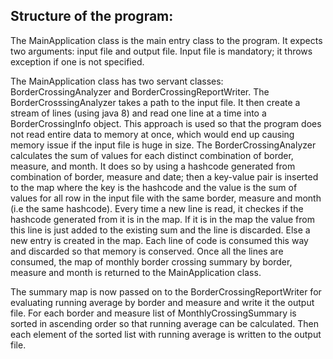 Structure of the program:
------------------------------------------------------------------------------------------------
The MainApplication class is the main entry class to the program. It expects two arguments: input 
file and output file. Input file is mandatory; it throws exception if one is not specified. 

The MainApplication class has two servant classes: BorderCrossingAnalyzer and BorderCrossingReportWriter.
The BorderCrosssingAnalyzer takes a path to the input file. It then create a stream of lines (using java 8)
and read one line at a time into a BorderCrossingInfo object. This approach is used so that the program 
does not read entire data to memory at once, which would end up causing memory issue if the input file is huge in size.
The BorderCrossingAnalyzer calculates the sum of values for each distinct combination of border, measure,
and month. It does so by using a hashcode generated from combination of border, measure and date;
then a key-value pair is inserted to the map where the key is the hashcode and the value is the sum of
values for all row in the input file with the same border, measure and month (i.e the same hashcode). 
Every time a new line is read, it checkes if the hashcode generated from it is in the map. If it is in the map
the value from this line is just added to the existing sum and the line is discarded. Else a new entry is 
created in the map. Each line of code is consumed this way and discarded so that memory is conserved. 
Once all the lines are consumed, the map of monthly border crossing summary by border, measure and month 
is returned to the MainApplication class.  

The summary map is now passed on to the BorderCrossingReportWriter for evaluating running average by border 
and measure and write it the output file.  For each border and measure list of MonthlyCrossingSummary is
sorted in ascending order so that running average can be calculated. Then each element of the sorted list 
with running average is written to the output file. 





